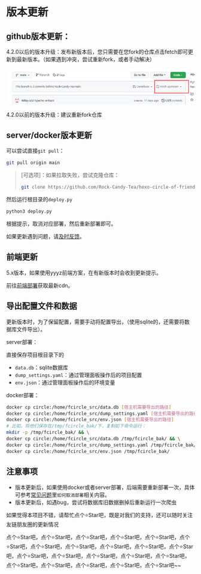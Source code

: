 # 版本更新

## github版本更新：

4.2.0以后的版本升级：发布新版本后，您只需要在您fork的仓库点击fetch即可更新到最新版本。（如果遇到冲突，尝试重新fork，或者手动解决）

![img.png](img.png)

4.2.0以前的版本升级：建议重新fork仓库

## server/docker版本更新

可以尝试直接`git pull`：

```bash
git pull origin main
```

> [可选项]：如果拉取失败，尝试克隆仓库：
>
> ```bash
> git clone https://github.com/Rock-Candy-Tea/hexo-circle-of-friends
> ```

然后运行根目录的`deploy.py`

```bash
python3 deploy.py
```

根据提示，取消对应部署，然后重新部署即可。

如果更新遇到问题，请[及时反馈](contactus)。

## 前端更新

5.x版本，如果使用yyyz前端方案，在有新版本时会收到更新提示。

前往[前端部署](frontenddeploy)获取最新cdn。

## 导出配置文件和数据

更新版本时，为了保留配置，需要手动将配置导出，（使用sqlite的，还需要将数据库文件导出）。

server部署：

直接保存项目根目录下的

- `data.db`：sqlite数据库
- `dump_settings.yaml`：通过管理面板操作后的项目配置
- `env.json`：通过管理面板操作后的环境变量

docker部署：

```bash
docker cp circle:/home/fcircle_src/data.db [宿主机需要导出的路径]
docker cp circle:/home/fcircle_src/dump_settings.yaml [宿主机需要导出的路径]
docker cp circle:/home/fcircle_src/env.json [宿主机需要导出的路径]
# 比如，将他们保存在/tmp/fcircle_bak/下，复制如下命令运行：
mkdir -p /tmp/fcircle_bak/ && \
docker cp circle:/home/fcircle_src/data.db /tmp/fcircle_bak/ && \
docker cp circle:/home/fcircle_src/dump_settings.yaml /tmp/fcircle_bak/ && \
docker cp circle:/home/fcircle_src/env.json /tmp/fcircle_bak/
```



## 注意事项

- 版本更新后，如果使用docker或者server部署，后端需要重新部署一次，具体可参考[常见问题](problems)里`如何取消部署`相关内容。
- 版本更新后，如遇bug，尝试将数据库旧数据删掉后重新运行一次爬虫

如果觉得本项目不错，请帮忙点个⭐Star吧，既是对我们的支持，还可以随时关注友链朋友圈的更新情况

点个⭐Star吧，点个⭐Star吧，点个⭐Star吧，点个⭐Star吧，点个⭐Star吧，点个⭐Star吧，点个⭐Star吧，点个⭐Star吧，点个⭐Star吧，点个⭐Star吧，点个⭐Star吧，点个⭐Star吧，点个⭐Star吧，点个⭐Star吧，点个⭐Star吧，点个⭐Star吧，点个⭐Star吧，点个⭐Star吧，点个⭐Star吧，点个⭐Star吧，点个⭐Star吧~~